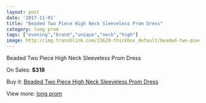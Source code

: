 ```yaml
---
layout: post
date: '2017-11-01'
title: "Beaded Two Piece High Neck Sleeveless Prom Dress"
category: long prom
tags: ["evening","brand","unique","neck","high"]
image: http://img.transblink.com/23628-thickbox_default/beaded-two-piece-high-neck-sleeveless-prom-dress.jpg
---
```

Beaded Two Piece High Neck Sleeveless Prom Dress

On Sales: **$318**
<a href="https://www.transblink.com/en/long-prom/7484-beaded-two-piece-high-neck-sleeveless-prom-dress.html"><amp-img layout="responsive" width="600" height="600" src="//img.transblink.com/23628-thickbox_default/beaded-two-piece-high-neck-sleeveless-prom-dress.jpg" alt="Beaded Two Piece High Neck Sleeveless Prom Dress 0" /></a>
<a href="https://www.transblink.com/en/long-prom/7484-beaded-two-piece-high-neck-sleeveless-prom-dress.html"><amp-img layout="responsive" width="600" height="600" src="//img.transblink.com/23630-thickbox_default/beaded-two-piece-high-neck-sleeveless-prom-dress.jpg" alt="Beaded Two Piece High Neck Sleeveless Prom Dress 1" /></a>
<a href="https://www.transblink.com/en/long-prom/7484-beaded-two-piece-high-neck-sleeveless-prom-dress.html"><amp-img layout="responsive" width="600" height="600" src="//img.transblink.com/23629-thickbox_default/beaded-two-piece-high-neck-sleeveless-prom-dress.jpg" alt="Beaded Two Piece High Neck Sleeveless Prom Dress 2" /></a>

Buy it: [Beaded Two Piece High Neck Sleeveless Prom Dress](https://www.transblink.com/en/long-prom/7484-beaded-two-piece-high-neck-sleeveless-prom-dress.html "Beaded Two Piece High Neck Sleeveless Prom Dress")

View more: [long prom](https://www.transblink.com/en/58-long-prom "long prom")